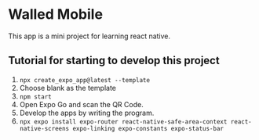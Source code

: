 # Walled Mobile

This app is a mini project for learning react native.

## Tutorial for starting to develop this project

1. `npx create_expo_app@latest --template`
2. Choose blank as the template
3. `npm start`
4. Open Expo Go and scan the QR Code.
5. Develop the apps by writing the program.
6. `npx expo install expo-router react-native-safe-area-context react-native-screens expo-linking expo-constants expo-status-bar`
